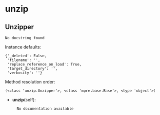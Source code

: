 unzip
==============



Unzipper
--------------

	No docstring found


Instance defaults: 

	{'_deleted': False,
	 'filename': '',
	 'replace_reference_on_load': True,
	 'target_directory': '',
	 'verbosity': ''}

Method resolution order: 

	(<class 'unzip.Unzipper'>, <class 'mpre.base.Base'>, <type 'object'>)

- **unzip**(self):

		No documentation available
